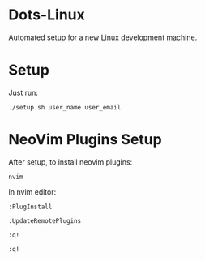 # Dots-Linux

Automated setup for a new Linux development machine.

# Setup

Just run:
```
./setup.sh user_name user_email
```

# NeoVim Plugins Setup
After setup, to install neovim plugins:
```
nvim
```
In nvim editor:
```
:PlugInstall

:UpdateRemotePlugins

:q!

:q!
```
